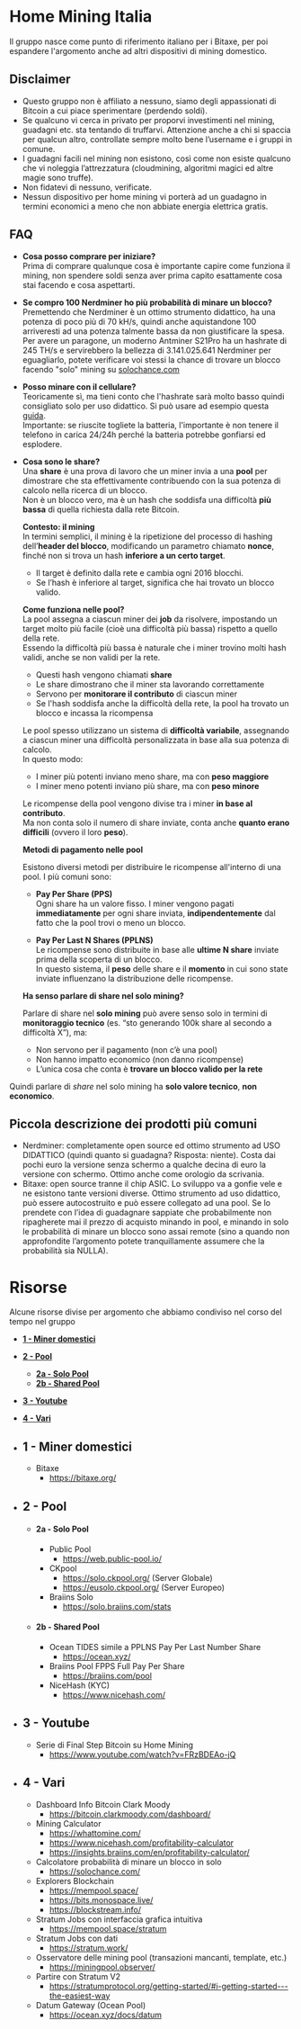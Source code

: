 # Home Mining Italia
Il gruppo nasce come punto di riferimento italiano per i Bitaxe, per poi espandere l'argomento anche ad altri dispositivi di mining domestico.
## Disclaimer
- Questo gruppo non è affiliato a nessuno, siamo degli appassionati di Bitcoin a cui piace sperimentare (perdendo soldi).<br>
- Se qualcuno vi cerca in privato per proporvi investimenti nel mining, guadagni etc. sta tentando di truffarvi. Attenzione anche a chi si spaccia per qualcun altro, controllate sempre molto bene l’username e i gruppi in comune.<br>
- I guadagni facili nel mining non esistono, così come non esiste qualcuno che vi noleggia l’attrezzatura (cloudmining, algoritmi magici ed altre magie sono truffe).
- Non fidatevi di nessuno, verificate.<br>
- Nessun dispositivo per home mining vi porterà ad un guadagno in termini economici a meno che non abbiate energia elettrica gratis.

## FAQ
- **Cosa posso comprare per iniziare?**<br>
Prima di comprare qualunque cosa è importante capire come funziona il mining, non spendere soldi senza aver prima capito esattamente cosa stai facendo e cosa aspettarti.<br>
- **Se compro 100 Nerdminer ho più probabilità di minare un blocco?**<br>
Premettendo che Nerdminer è un ottimo strumento didattico, ha una potenza di poco più di 70 kH/s, quindi anche aquistandone 100 arriveresti ad una potenza talmente bassa da non giustificare la spesa.<br>
Per avere un paragone, un moderno Antminer S21Pro ha un hashrate di 245 TH/s e servirebbero la bellezza di 3.141.025.641 Nerdminer per eguagliarlo, potete verificare voi stessi la chance di trovare un blocco facendo "solo" mining su [solochance.com](https://solochance.com/)<br>
- **Posso minare con il cellulare?**<br>
Teoricamente sì, ma tieni conto che l'hashrate sarà molto basso quindi consigliato solo per uso didattico. Si può usare ad esempio questa [guida](https://github.com/smartm0use/smartino).<br>
Importante: se riuscite togliete la batteria, l'importante è non tenere il telefono in carica 24/24h perché la batteria potrebbe gonfiarsi ed esplodere.
- **Cosa sono le share?**  
  Una **share** è una prova di lavoro che un miner invia a una **pool** per dimostrare che sta effettivamente contribuendo con la sua potenza di calcolo nella ricerca di un blocco.  
  Non è un blocco vero, ma è un hash che soddisfa una difficoltà **più bassa** di quella richiesta dalla rete Bitcoin.

  **Contesto: il mining**<br>
  In termini semplici, il mining è la ripetizione del processo di hashing dell’**header del blocco**, modificando un parametro chiamato **nonce**, finché non si trova un hash **inferiore a un certo target**.

  - Il target è definito dalla rete e cambia ogni 2016 blocchi.
  - Se l’hash è inferiore al target, significa che hai trovato un blocco valido.

  **Come funziona nelle pool?**<br>
  La pool assegna a ciascun miner dei **job** da risolvere, impostando un target molto più facile (cioè una difficoltà più bassa) rispetto a quello della rete.  
  Essendo la difficoltà più bassa è naturale che i miner trovino molti hash validi, anche se non validi per la rete.

  - Questi hash vengono chiamati **share**
  - Le share dimostrano che il miner sta lavorando correttamente
  - Servono per **monitorare il contributo** di ciascun miner
  - Se l'hash soddisfa anche la difficoltà della rete, la pool ha trovato un blocco e incassa la ricompensa

  Le pool spesso utilizzano un sistema di **difficoltà variabile**, assegnando a ciascun miner una difficoltà personalizzata in base alla sua potenza di calcolo.  
  In questo modo:

  - I miner più potenti inviano meno share, ma con **peso maggiore**
  - I miner meno potenti inviano più share, ma con **peso minore**

  Le ricompense della pool vengono divise tra i miner **in base al contributo**.  
  Ma non conta solo il numero di share inviate, conta anche **quanto erano difficili** (ovvero il loro **peso**).

  **Metodi di pagamento nelle pool**<br>

  Esistono diversi metodi per distribuire le ricompense all'interno di una pool. I più comuni sono:

  - **Pay Per Share (PPS)**  
    Ogni share ha un valore fisso. I miner vengono pagati **immediatamente** per ogni share inviata, **indipendentemente** dal fatto che la pool trovi o meno un blocco.

  - **Pay Per Last N Shares (PPLNS)**  
    Le ricompense sono distribuite in base alle **ultime N share** inviate prima della scoperta di un blocco.  
    In questo sistema, il **peso** delle share e il **momento** in cui sono state inviate influenzano la distribuzione delle ricompense.

  **Ha senso parlare di share nel solo mining?**<br>

  Parlare di share nel **solo mining** può avere senso solo in termini di **monitoraggio tecnico** (es. “sto generando 100k share al secondo a difficoltà X”), ma:

  - Non servono per il pagamento (non c’è una pool)
  - Non hanno impatto economico (non danno ricompense)
  - L’unica cosa che conta è **trovare un blocco valido per la rete**

Quindi parlare di *share* nel solo mining ha **solo valore tecnico**, **non economico**.



## Piccola descrizione dei prodotti più comuni 
- Nerdminer: completamente open source ed ottimo strumento ad USO DIDATTICO (quindi quanto si guadagna? Risposta: niente). Costa dai pochi euro la versione senza schermo a qualche decina di euro la versione con schermo. Ottimo anche come orologio da scrivania.<br>
- Bitaxe: open source tranne il chip ASIC. Lo sviluppo va a gonfie vele e ne esistono tante versioni diverse. Ottimo strumento ad uso didattico, può essere autocostruito e può essere collegato ad una pool. Se lo prendete con l’idea di guadagnare sappiate che probabilmente non ripagherete mai il prezzo di acquisto minando in pool, e minando in solo le probabilità di minare un blocco sono assai remote (sino a quando non approfondite l’argomento potete tranquillamente assumere che la probabilità sia NULLA).

# Risorse
Alcune risorse divise per argomento che abbiamo condiviso nel corso del tempo nel gruppo
- [**1 - Miner domestici**](#1---Miner-domestici)
- [**2 - Pool**](#2---Pool)
  - [**2a - Solo Pool**](#2a---Solo-Pool)
  - [**2b - Shared Pool**](#2b---Shared-Pool)
- [**3 - Youtube**](#3---Youtube)
- [**4 - Vari**](#4---Vari)
- ## **1 - Miner domestici** 
    - Bitaxe 
       - https://bitaxe.org/
- ## **2 - Pool**
    - #### **2a - Solo Pool**
        - Public Pool
          - https://web.public-pool.io/
        - CKpool
          - https://solo.ckpool.org/ (Server Globale)
          - https://eusolo.ckpool.org/ (Server Europeo)
        - Braiins Solo
          - https://solo.braiins.com/stats
            
    - #### **2b - Shared Pool**
        - Ocean  TIDES simile a PPLNS Pay Per Last Number Share
          - https://ocean.xyz/
        - Braiins Pool FPPS Full Pay Per Share
          - https://braiins.com/pool
        - NiceHash (KYC)
          - https://www.nicehash.com/
  
- ## **3 - Youtube**
    - Serie di Final Step Bitcoin su Home Mining
       - https://www.youtube.com/watch?v=FRzBDEAo-jQ
- ## **4 - Vari**
    - Dashboard Info Bitcoin Clark Moody
       - https://bitcoin.clarkmoody.com/dashboard/
    - Mining Calculator
       - https://whattomine.com/  
       - https://www.nicehash.com/profitability-calculator
       - https://insights.braiins.com/en/profitability-calculator/
    - Calcolatore probabilità di minare un blocco in solo
       - https://solochance.com/
    - Explorers Blockchain
       - https://mempool.space/
       - https://bits.monospace.live/
       - https://blockstream.info/
    - Stratum Jobs con interfaccia grafica intuitiva
       - https://mempool.space/stratum
    - Stratum Jobs con dati
       - https://stratum.work/
    - Osservatore delle mining pool (transazioni mancanti, template, etc.)
       - https://miningpool.observer/
    - Partire con Stratum V2
       - https://stratumprotocol.org/getting-started/#i-getting-started---the-easiest-way
    - Datum Gateway (Ocean Pool)
       - https://ocean.xyz/docs/datum

           

